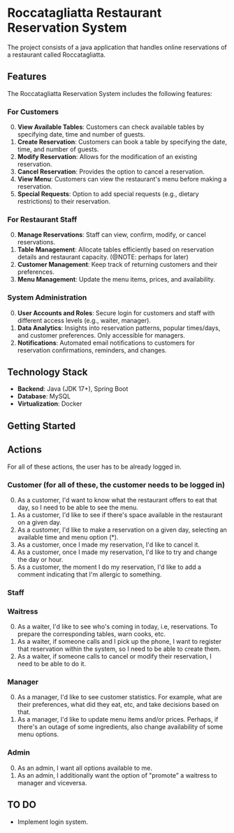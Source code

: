 # Roccatagliatta Restaurant Reservation System

The project consists of a java application that handles online reservations of a restaurant called Roccatagliatta.

## Features

The Roccatagliatta Reservation System includes the following features:

### For Customers

0. **View Available Tables**: Customers can check available tables by specifying date, time and number of guests.
1. **Create Reservation**: Customers can book a table by specifying the date, time, and number of guests.
2. **Modify Reservation**: Allows for the modification of an existing reservation.
3. **Cancel Reservation**: Provides the option to cancel a reservation.
4. **View Menu**: Customers can view the restaurant's menu before making a reservation.
5. **Special Requests**: Option to add special requests (e.g., dietary restrictions) to their reservation.

### For Restaurant Staff

0. **Manage Reservations**: Staff can view, confirm, modify, or cancel reservations.
1. **Table Management**: Allocate tables efficiently based on reservation details and restaurant capacity. (@NOTE: perhaps for later)
2. **Customer Management**: Keep track of returning customers and their preferences.
3. **Menu Management**: Update the menu items, prices, and availability.

### System Administration

0. **User Accounts and Roles**: Secure login for customers and staff with different access levels (e.g., waiter, manager).
1. **Data Analytics**: Insights into reservation patterns, popular times/days, and customer preferences. Only accessible for managers.
2. **Notifications**: Automated email notifications to customers for reservation confirmations, reminders, and changes.

## Technology Stack

- **Backend**: Java (JDK 17+), Spring Boot
- **Database**: MySQL
- **Virtualization**: Docker

## Getting Started

## Actions

For all of these actions, the user has to be already logged in.

### Customer (for all of these, the customer needs to be logged in)

0. As a customer, I'd want to know what the restaurant offers to eat that day, so I need to be able to see the menu.
1. As a customer, I'd like to see if there's space available in the restaurant on a given day.
2. As a customer, I'd like to make a reservation on a given day, selecting an available time and menu option (*).
3. As a customer, once I made my reservation, I'd like to cancel it.
4. As a customer, once I made my reservation, I'd like to try and change the day or hour.
5. As a customer, the moment I do my reservation, I'd like to add a comment indicating that I'm allergic to something.

### Staff

### Waitress

0. As a waiter, I'd like to see who's coming in today, i.e, reservations. To prepare the corresponding tables, warn cooks, etc.
1. As a waiter, if someone calls and I pick up the phone, I want to register that reservation within the system, so I need to be able to create them.
2. As a waiter, if someone calls to cancel or modify their reservation, I need to be able to do it.

### Manager

0. As a manager, I'd like to see customer statistics. For example, what are their preferences, what did they eat, etc, and take decisions based on that.
1. As a manager, I'd like to update menu items and/or prices. Perhaps, if there's an outage of some ingredients, also change availability of some menu options.

### Admin

0. As an admin, I want all options available to me.
1. As an admin, I additionally want the option of "promote" a waitress to manager and viceversa.

## TO DO

- Implement login system.
